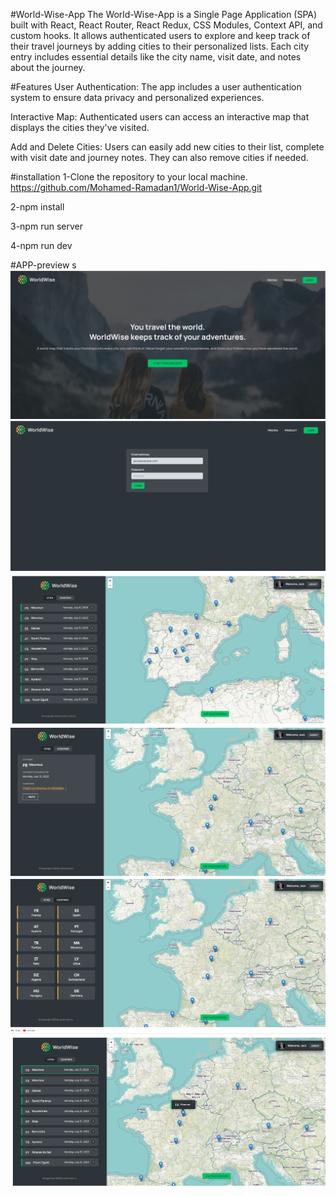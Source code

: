 #World-Wise-App
The World-Wise-App is a Single Page Application (SPA) built with React, React Router, React Redux, CSS Modules, Context API, and custom hooks. It allows authenticated users to explore and keep track of their travel journeys by adding cities to their personalized lists. Each city entry includes essential details like the city name, visit date, and notes about the journey.

#Features
User Authentication: The app includes a user authentication system to ensure data privacy and personalized experiences.

Interactive Map: Authenticated users can access an interactive map that displays the cities they've visited.

Add and Delete Cities: Users can easily add new cities to their list, complete with visit date and journey notes. They can also remove cities if needed.

#installation
1-Clone the repository to your local machine.
https://github.com/Mohamed-Ramadan1/World-Wise-App.git

2-npm install

3-npm run server

4-npm run dev

#APP-preview
s
![image](./app-previow/w1.png)
![image](./app-previow/w2.png)
![image](./app-previow/w3.png)
![image](./app-previow/w4.png)
![image](./app-previow/w5.png)
![image](./app-previow/w6.png)
